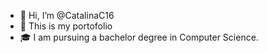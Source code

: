 - 👋 Hi, I’m @CatalinaC16
- 🌱 This is my portofolio
- 🎓 I am pursuing a bachelor degree in Computer Science. 

<!---
CatalinaC16/CatalinaC16 is a ✨ special ✨ repository because its `README.md` (this file) appears on your GitHub profile.
You can click the Preview link to take a look at your changes.
--->
